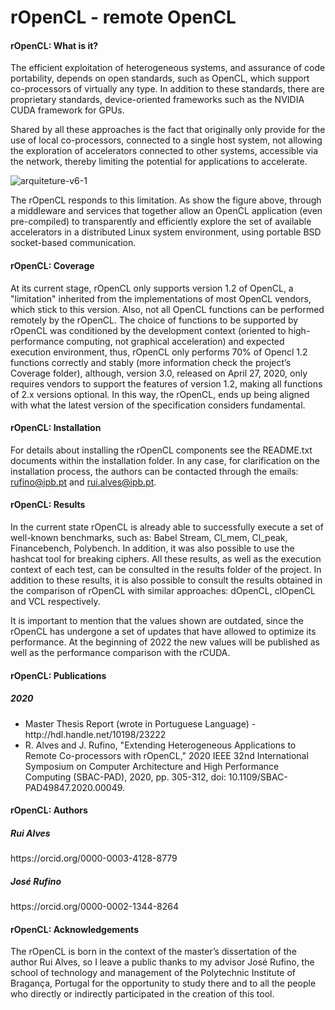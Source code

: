 # rOpenCL - remote OpenCL

<h4>rOpenCL: What is it?</h4>

The efficient exploitation of heterogeneous systems, and assurance of code portability, depends on open standards, such as OpenCL, which support co-processors of virtually any type. In addition to these standards, there are proprietary standards, device-oriented frameworks such as the NVIDIA CUDA framework for GPUs.

Shared by all these approaches is the fact that originally only provide for the use of local co-processors, connected to a single host system, not allowing the exploration of accelerators connected to other systems, accessible via the network, thereby limiting the potential for applications to accelerate.

![arquiteture-v6-1](https://user-images.githubusercontent.com/64751470/138589891-b0abe05f-4948-4aba-a8a5-19494cbf804b.png)

The rOpenCL responds to this limitation. As show the figure above, through a middleware and services that together allow an OpenCL application (even pre-compiled) to transparently and efficiently explore the set of available accelerators in a distributed Linux system environment, using portable BSD socket-based communication.

<h4>rOpenCL: Coverage</h4>
At its current stage, rOpenCL only supports version 1.2 of OpenCL, a "limitation" inherited from the implementations of most OpenCL vendors, which stick to this version. Also, not all OpenCL functions can be performed remotely by the rOpenCL. The choice of functions to be supported by rOpenCL was conditioned by the development context (oriented to high-performance computing, not graphical acceleration) and expected execution environment, thus, rOpenCL only performs 70% of Opencl 1.2 functions correctly and stably (more information check the project’s Coverage folder), although, version 3.0, released on April 27, 2020, only requires vendors to support the features of version 1.2, making all functions of 2.x versions optional. In this way, the rOpenCL, ends up being aligned with what the latest version of the specification considers fundamental.

<h4>rOpenCL: Installation</h4>

For details about installing the rOpenCL components see the README.txt documents within the installation folder. In any case, for clarification on the installation process, the authors can be contacted through the emails: rufino@ipb.pt and rui.alves@ipb.pt.

<h4>rOpenCL: Results</h4>

In the current state rOpenCL is already able to successfully execute a set of well-known benchmarks, such as:	Babel Stream, Cl_mem, Cl_peak, Financebench, Polybench. In addition, it was also possible to use the hashcat tool for breaking ciphers. All these results, as well as the execution context of each test, can be consulted in the results folder of the project. In addition to these results, it is also possible to consult the results obtained in the comparison of rOpenCL with similar approaches: dOpenCL, clOpenCL and VCL respectively.

It is important to mention that the values shown are outdated, since the rOpenCL has undergone a set of updates that have allowed to optimize its performance. At the beginning of 2022 the new values will be published as well as the performance comparison with the rCUDA.

<h4>rOpenCL: Publications</h4>
<h5>2020</h5>
<ul>
  <li>Master Thesis Report (wrote in Portuguese Language) - http://hdl.handle.net/10198/23222</li>
  <li>R. Alves and J. Rufino, "Extending Heterogeneous Applications to Remote Co-processors with rOpenCL," 2020 IEEE 32nd International Symposium on Computer Architecture and High Performance Computing (SBAC-PAD), 2020, pp. 305-312, doi: 10.1109/SBAC-PAD49847.2020.00049.</li>
</ul>

<h4>rOpenCL: Authors</h4>

<h5>Rui Alves</h5>
https://orcid.org/0000-0003-4128-8779

<h5>José Rufino</h5>
https://orcid.org/0000-0002-1344-8264

<h4>rOpenCL: Acknowledgements</h4>
The rOpenCL is born in the context of the master’s dissertation of the author Rui Alves, so I leave a public thanks to my advisor José Rufino, the school of technology and management of the Polytechnic Institute of Bragança, Portugal for the opportunity to study there and to all the people who directly or indirectly participated in the creation of this tool.


